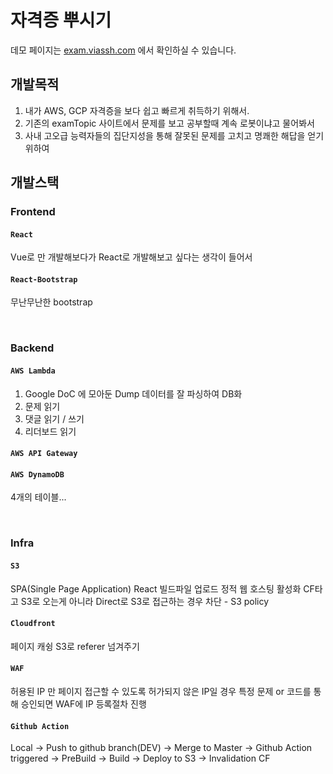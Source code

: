 # 자격증 뿌시기

데모 페이지는 [exam.viassh.com](https://exam.viassh.com) 에서 확인하실 수 있습니다.

## 개발목적

1. 내가 AWS, GCP 자격증을 보다 쉽고 빠르게 취득하기 위해서.
2. 기존의 examTopic 사이트에서 문제를 보고 공부할때 계속 로봇이냐고 물어봐서
3. 사내 고오급 능력자들의 집단지성을 통해 잘못된 문제를 고치고 명쾌한 해답을 얻기위하여


## 개발스택

### Frontend
#### `React`
Vue로 만 개발해보다가 React로 개발해보고 싶다는 생각이 들어서
#### `React-Bootstrap`
무난무난한 bootstrap

<br>

### Backend
#### `AWS Lambda`
1. Google DoC 에 모아둔 Dump 데이터를 잘 파싱하여 DB화
2. 문제 읽기
3. 댓글 읽기 / 쓰기
4. 리더보드 읽기

#### `AWS API Gateway`

#### `AWS DynamoDB`
4개의 테이블...

<br>

### Infra
#### `S3`
SPA(Single Page Application) React 빌드파일 업로드
정적 웹 호스팅 활성화
CF타고 S3로 오는게 아니라 Direct로 S3로 접근하는 경우 차단 - S3 policy

#### `Cloudfront`
페이지 캐슁
S3로 referer 넘겨주기
#### `WAF`
허용된 IP 만 페이지 접근할 수 있도록
허가되지 않은 IP일 경우 특정 문제 or 코드를 통해 승인되면 WAF에 IP 등록절차 진행

#### `Github Action`
Local -> Push to github branch(DEV) -> Merge to Master -> Github Action triggered -> PreBuild -> Build -> Deploy to S3 -> Invalidation CF
